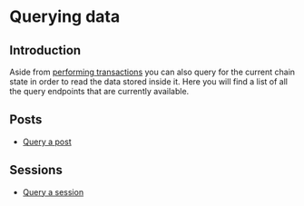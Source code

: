 # Querying data
## Introduction
Aside from [performing transactions](perform-transactions.md) you can also query for the current chain state in order to read the data stored inside it. Here you will find a list of all the query endpoints that are currently available.

## Posts
- [Query a post](queries/post.md)

## Sessions
- [Query a session](queries/session.md)